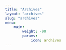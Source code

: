 ```yaml
---
title: "Archives"
layout: "archives"
slug: "archives"
menu:
    main:
        weight: -90
        params:
            icon: archives
---
```

